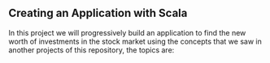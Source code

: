 Creating an Application with Scala
-----------------------
In this project we will progressively build an application to find the new worth of investments in the stock market using the concepts that we saw in another projects of this repository, the topics are:
